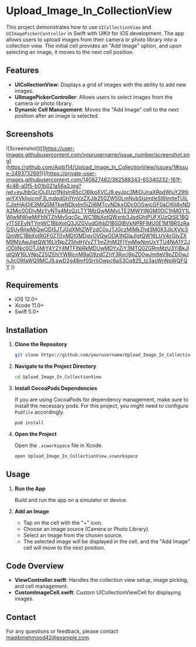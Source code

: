 
# Upload_Image_In_CollectionView

This project demonstrates how to use `UICollectionView` and `UIImagePickerController` in Swift with UIKit for iOS development. The app allows users to upload images from their camera or photo library into a collection view. The initial cell provides an "Add Image" option, and upon selecting an image, it moves to the next cell position.

## Features

- **UICollectionView**: Displays a grid of images with the ability to add new images.
- **UIImagePickerController**: Allows users to select images from the camera or photo library.
- **Dynamic Cell Management**: Moves the "Add Image" cell to the next position after an image is selected.

## Screenshots

![Screenshot]([[https://user-images.githubusercontent.com/yourusername/issue_number/screenshot.png](https://github.com/Aqib114/Upload_Image_In_CollectionView/issues/1#issue-2493732691)](https://private-user-images.githubusercontent.com/140627482/362588343-65340232-161f-4c48-a0f5-b01b021a56a3.jpg?jwt=eyJhbGciOiJIUzI1NiIsInR5cCI6IkpXVCJ9.eyJpc3MiOiJnaXRodWIuY29tIiwiYXVkIjoicmF3LmdpdGh1YnVzZXJjb250ZW50LmNvbSIsImtleSI6ImtleTUiLCJleHAiOjE3MjQ5MTkwNDksIm5iZiI6MTcyNDkxODc0OSwicGF0aCI6Ii8xNDA2Mjc0ODIvMzYyNTg4MzQzLTY1MzQwMjMyLTE2MWYtNGM0OC1hMGY1LWIwMWIwMjFhNTZhMy5qcGc_WC1BbXotQWxnb3JpdGhtPUFXUzQtSE1BQy1TSEEyNTYmWC1BbXotQ3JlZGVudGlhbD1BS0lBVkNPRFlMU0E1M1BRSzRaQSUyRjIwMjQwODI5JTJGdXMtZWFzdC0xJTJGczMlMkZhd3M0X3JlcXVlc3QmWC1BbXotRGF0ZT0yMDI0MDgyOVQwODA1NDlaJlgtQW16LUV4cGlyZXM9MzAwJlgtQW16LVNpZ25hdHVyZT1mZjhiM2FlYmMwNmUxYTU4NjA1Y2JiODliNjc0OTJiMjY4Y2Y4MTFlNjRkMDUwMDYxZjY3MTQ0ZGRmMzU3YjBkJlgtQW16LVNpZ25lZEhlYWRlcnM9aG9zdCZhY3Rvcl9pZD0wJmtleV9pZD0wJnJlcG9faWQ9MCJ9.awD2g48mf0SrrIiOwpc6aS3Cq825_tz3asWnNpWQFQY
))


## Requirements

- iOS 12.0+
- Xcode 11.0+
- Swift 5.0+

## Installation

1. **Clone the Repository**

   ```bash
   git clone https://github.com/yourusername/Upload_Image_In_CollectionView.git
   ```

2. **Navigate to the Project Directory**

   ```bash
   cd Upload_Image_In_CollectionView
   ```

3. **Install CocoaPods Dependencies**

   If you are using CocoaPods for dependency management, make sure to install the necessary pods. For this project, you might need to configure `Podfile` accordingly.

   ```bash
   pod install
   ```

4. **Open the Project**

   Open the `.xcworkspace` file in Xcode.

   ```bash
   open Upload_Image_In_CollectionView.xcworkspace
   ```

## Usage

1. **Run the App**

   Build and run the app on a simulator or device.

2. **Add an Image**

   - Tap on the cell with the "+" icon.
   - Choose an image source (Camera or Photo Library).
   - Select an image from the chosen source.
   - The selected image will be displayed in the cell, and the "Add Image" cell will move to the next position.

## Code Overview

- **ViewController.swift**: Handles the collection view setup, image picking, and cell management.
- **CustomImageCell.swift**: Custom UICollectionViewCell for displaying images.

## Contact

For any questions or feedback, please contact [maqibmehmood42@example.com](mailto:maqibmehmood42@example.com).
```

